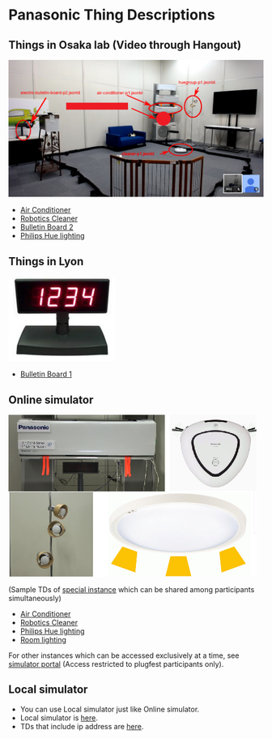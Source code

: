 # Panasonic Thing Descriptions


## Things in Osaka lab (Video through Hangout)

![Lab Image](images/Panasonic_Osaka_Lab_Things_Arrangement.png)

- [Air Conditioner](airConditioner_p1.jsonld)
- [Robotics Cleaner](cleaner_p1.jsonld)
- [Bulletin Board 2](electricBulletinBoard_p2.jsonld)
- [Philips Hue lighting](huegroup_p1.jsonld)

## Things in Lyon

![Bulletin Board](images/Panasonic_Bulletin_Board.png)

- [Bulletin Board 1](electricBulletinBoard_p1.jsonld)

## Online simulator

![Online Simulator Devices](images/Panasonic_Online_Simulator_devices.png)

(Sample TDs of [special instance](https://w3c.p-wot.com:3009) which can be shared among participants simultaneously)
- [Air Conditioner](Online_Simulator/PanaSimAirConditioner5.jsonld)
- [Robotics Cleaner](Online_Simulator/PanaSimCleaner5.jsonld)
- [Philips Hue lighting](Online_Simulator/PanaSimHueGroup5.jsonld)
- [Room lighting](Online_Simulator/PanaSimRoomLight5.jsonld)

For other instances which can be accessed exclusively at a time, see [simulator portal](https://w3c.p-wot.com:3011) (Access restricted to plugfest participants only).

## Local simulator

- You can use Local simulator just like Online simulator.
- Local simulator is [here](http://192.168.1.103:3000).
- TDs that include ip address are [here](Local_simulator).
